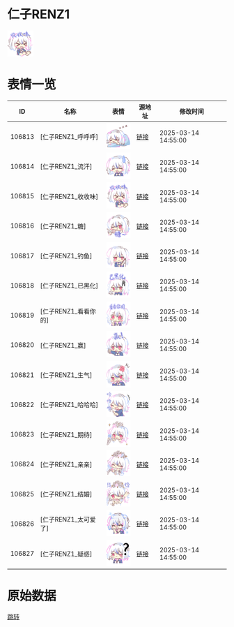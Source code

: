 # 仁子RENZ1

<img src="./cover.png" height="60" alt="cover" />

# 表情一览

|ID|名称|表情|源地址|修改时间|
|----|----|----|----|----|
|106813|[仁子RENZ1_呼呼呼]|<img src="./pic/106813_%5B仁子RENZ1_呼呼呼%5D.png" height="60" alt="呼呼呼"/>|[链接](https://i0.hdslb.com/bfs/garb/4d0b014c5a8454ad3c53e18c9dd8dcf3b479ad9e.png)|2025-03-14 14:55:00|
|106814|[仁子RENZ1_流汗]|<img src="./pic/106814_%5B仁子RENZ1_流汗%5D.png" height="60" alt="流汗"/>|[链接](https://i0.hdslb.com/bfs/garb/3253316bb371927be6a9f303becd9c3e3fccb11f.png)|2025-03-14 14:55:00|
|106815|[仁子RENZ1_收收味]|<img src="./pic/106815_%5B仁子RENZ1_收收味%5D.png" height="60" alt="收收味"/>|[链接](https://i0.hdslb.com/bfs/garb/c0c2bdf525670a165ad61f809ffaa131d9d0ad5a.png)|2025-03-14 14:55:00|
|106816|[仁子RENZ1_糖]|<img src="./pic/106816_%5B仁子RENZ1_糖%5D.png" height="60" alt="糖"/>|[链接](https://i0.hdslb.com/bfs/garb/49ae81b9f9e84effabae7f98edca5210e9a66875.png)|2025-03-14 14:55:00|
|106817|[仁子RENZ1_钓鱼]|<img src="./pic/106817_%5B仁子RENZ1_钓鱼%5D.png" height="60" alt="钓鱼"/>|[链接](https://i0.hdslb.com/bfs/garb/baf64236145ecee777929a5a266de9165f500fff.png)|2025-03-14 14:55:00|
|106818|[仁子RENZ1_已黑化]|<img src="./pic/106818_%5B仁子RENZ1_已黑化%5D.png" height="60" alt="已黑化"/>|[链接](https://i0.hdslb.com/bfs/garb/09fc871caceed00db8b3f7a543b0f49d0f9a92ac.png)|2025-03-14 14:55:00|
|106819|[仁子RENZ1_看看你的]|<img src="./pic/106819_%5B仁子RENZ1_看看你的%5D.png" height="60" alt="看看你的"/>|[链接](https://i0.hdslb.com/bfs/garb/b6855d09cc1ecfbeb8a7fe8aa85d12e201705891.png)|2025-03-14 14:55:00|
|106820|[仁子RENZ1_赢]|<img src="./pic/106820_%5B仁子RENZ1_赢%5D.png" height="60" alt="赢"/>|[链接](https://i0.hdslb.com/bfs/garb/b07e472b2a8ba7b930a9a8c452437f4f135c4b06.png)|2025-03-14 14:55:00|
|106821|[仁子RENZ1_生气]|<img src="./pic/106821_%5B仁子RENZ1_生气%5D.png" height="60" alt="生气"/>|[链接](https://i0.hdslb.com/bfs/garb/ce440a83d6f26e5c0869b7714cc3fa0d06e31aec.png)|2025-03-14 14:55:00|
|106822|[仁子RENZ1_哈哈哈]|<img src="./pic/106822_%5B仁子RENZ1_哈哈哈%5D.png" height="60" alt="哈哈哈"/>|[链接](https://i0.hdslb.com/bfs/garb/d9318cb5d80e9b92ba15421dfa71487365126c68.png)|2025-03-14 14:55:00|
|106823|[仁子RENZ1_期待]|<img src="./pic/106823_%5B仁子RENZ1_期待%5D.png" height="60" alt="期待"/>|[链接](https://i0.hdslb.com/bfs/garb/cc9c46f4bf3febf5cbec6632db075bcd4df97190.png)|2025-03-14 14:55:00|
|106824|[仁子RENZ1_亲亲]|<img src="./pic/106824_%5B仁子RENZ1_亲亲%5D.png" height="60" alt="亲亲"/>|[链接](https://i0.hdslb.com/bfs/garb/6953f1693dccedaaaabba4c0f4b2ccc40927ab79.png)|2025-03-14 14:55:00|
|106825|[仁子RENZ1_结婚]|<img src="./pic/106825_%5B仁子RENZ1_结婚%5D.png" height="60" alt="结婚"/>|[链接](https://i0.hdslb.com/bfs/garb/4688273285db95c261f5d332af8f0a849cf3bc50.png)|2025-03-14 14:55:00|
|106826|[仁子RENZ1_太可爱了]|<img src="./pic/106826_%5B仁子RENZ1_太可爱了%5D.png" height="60" alt="太可爱了"/>|[链接](https://i0.hdslb.com/bfs/garb/8829f0b000d4f10ad4d1cd6fa66732ceb283d9f7.png)|2025-03-14 14:55:00|
|106827|[仁子RENZ1_疑惑]|<img src="./pic/106827_%5B仁子RENZ1_疑惑%5D.png" height="60" alt="疑惑"/>|[链接](https://i0.hdslb.com/bfs/garb/648ee967ef9a8c0625e13750509d739d2cd91ad7.png)|2025-03-14 14:55:00|

# 原始数据

[跳转](./raw.json)

